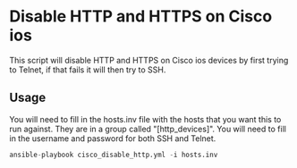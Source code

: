 # Disable HTTP and HTTPS on Cisco ios
This script will disable HTTP and HTTPS on Cisco ios devices by first trying to Telnet, if that fails it will then try to SSH.

## Usage
You will need to fill in the hosts.inv file with the hosts that you want this to run against. They are in a group called "[http_devices]". You will need to fill in the username and password for both SSH and Telnet.

```python
ansible-playbook cisco_disable_http.yml -i hosts.inv
```
